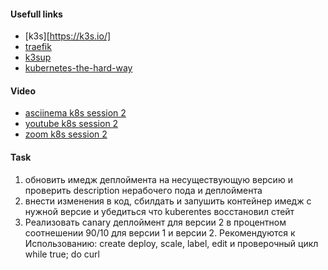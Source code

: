 
#### Usefull links

- [k3s][https://k3s.io/]
- [traefik](https://traefik.io/)
- [k3sup](https://github.com/alexellis/k3sup)
- [kubernetes-the-hard-way](https://github.com/kelseyhightower/kubernetes-the-hard-way)



#### Video

- [asciinema k8s session 2]()
- [youtube k8s session 2](https://www.youtube.com/watch?v=HEQYLPZhEUU&feature=youtu.be)
- [zoom k8s session 2](https://globallogic.zoom.us/rec/share/7XPzFHajS1YFWhEvXoYn1YDCEg0-xkFUysNzrsN5qfROYpIVtm9_NNgaY2aPM0D0.KU6C522xZGmljt8Z)


#### Task

1. обновить имедж деплоймента на несуществующую версию и проверить description нерабочего пода и деплоймента
2. внести изменения в код, сбилдать и запушить контейнер имедж с нужной версие и убедиться что kuberentes восстановил стейт
3. Реализовать canary деплоймент для версии 2 в процентном соотнешении 90/10 для версии 1 и версии 2.  Рекомендуются к Использованию: create deploy, scale, label, edit и проверочный цикл while true; do curl